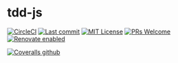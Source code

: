 # tdd-js

[![CircleCI](https://circleci.com/gh/brainhubeu/tdd-js.svg?style=svg)](https://circleci.com/gh/brainhubeu/tdd-js)
[![Last commit](https://img.shields.io/github/last-commit/brainhubeu/tdd-js.svg)](https://github.com/brainhubeu/tdd-js/commits/master)
[![MIT License](https://img.shields.io/badge/license-MIT-green.svg)](https://github.com/brainhubeu/tdd-js/blob/master/LICENSE)
[![PRs Welcome](https://img.shields.io/badge/PRs-welcome-brightgreen.svg)](http://makeapullrequest.com)
[![Renovate enabled](https://img.shields.io/badge/renovate-enabled-brightgreen.svg)](https://renovatebot.com/)

[![Coveralls github](https://img.shields.io/coveralls/github/brainhubeu/tdd-js.svg)](https://coveralls.io/github/brainhubeu/tdd-js?branch=master)
